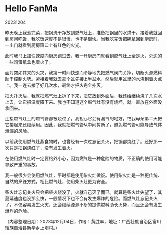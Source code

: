 # Hello FanMa 

20231204

昨天晚上我煮完菜，把锅洗干净放到燃气灶上，准备把锅里的水烘干。接着我就回到房间吃饭，我吃饭速度不是很慢，也不是很快。当我吃完饭把碗拿回到厨房时，一出门就看到厨房窗口上有红色的火光。

此时我马上加快速度向厨房跑过去，我一开厨房门就看到燃气灶上全是火，旁边的一些鸡蛋纸盒也着火了。

面对突如其来的火灾，我第一时间快速而冷静地先把燃气阀门关掉，切断火源燃料助于控制火势。紧接着我就去拿个盆先接上半盆水，然后就用盆里的水浇到着火点上。我一连去接了好几次水，最终才把火完全扑灭。

把火扑灭后，我就把燃气灶上拆了下来，把它放到外面后，我还给继续浇了几次水上去，让它把温度降下来。我也不知道这个燃气灶有没有烧坏，就一直放在外面没拿回来。

连接燃气灶上的燃气管都被烧过了，我担心它会有漏气的地方，怕我母亲第二天把它接起来还继续用。因此，我就把燃气管从中间剪断了，避免燃气管可能导致气体泄漏的风险。

以前我使用燃气灶蒸食物时，也曾经有一次过忘记关火，把锅都烧红了。还好那一次只是把锅烧红了，没有发生着火。

在使用燃气灶时一定要格外小心，因为燃气是一种危险的物质，不正确的使用可能导致严重的事故。

我一般很少会使用燃气灶，平时都是使用柴火灶做饭。使用柴火灶是一种更传统、自然的烹饪方式，相比燃气灶，使用柴火灶更为安全。

柴火灶忘记关火只会把柴火烧没了，火就自己灭了而已。就算是柴火灶失望了，其蔓延速度也没那么快，一般情况下也不会有发生爆炸的危险。而燃气灶忘记关火了，不仅容易发生火灾，还会继续源源不断的提供燃料助长火势，而且还会有发生爆炸的危险。

（内容整理日期：2023年12月04日，作者：黄胜丰，地址：广西壮族自治区富川瑶族自治县新华乡上坝村。）